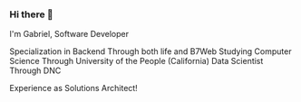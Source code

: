 ### Hi there 👋

I'm Gabriel, Software Developer

Specialization in Backend Through both life and B7Web
Studying Computer Science Through University of the People (California)
Data Scientist Through DNC

Experience as Solutions Architect!
